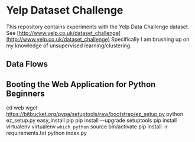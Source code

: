 # Yelp Dataset Challenge

This repository contains experiments with the Yelp Data Challenge dataset. See [http://www.yelp.co.uk/dataset_challenge](http://www.yelp.co.uk/dataset_challenge) Specifically I am brushing up on my knowledge of unsupervised learning/clustering.

## Data Flows



## Booting the Web Application for Python Beginners

cd web
wget https://bitbucket.org/pypa/setuptools/raw/bootstrap/ez_setup.py
python ez_setup.py
easy_install pip
pip install --upgrade setuptools
pip install virtualenv
virtualenv `which python`
source bin/activate
pip install -r requirements.txt
python index.py
